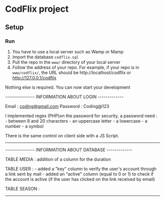 # CodFlix project

## Setup

### Run
1. You have to use a local server such as Wamp or Mamp
1. Import the database `codflix.sql`
1. Pull the repo in the `www/` directory of your local server
1. Follow the address of your repo. For example, if your repo is in ``www/codflix/``, the URL should be http://localhost/codflix or http://127.0.0.1/codflix

Nothing else is required. You can now start your development

--------------- INFORMATION ABOUT LOGIN -------------

Email : coding@gmail.com
Password : Coding@123

I implemented regex (PHP)on the password for security, a password need :
	- between 8 and 20 characters
	- an uppercase letter
	- a lowercase
	- a number
	- a symbol

There is the same control on client side with a JS Script.




----------------------------------------------------- 

--------------- INFORMATION ABOUT DATABASE -------------

TABLE MEDIA : addition of a column for the duration

TABLE USER : 
	- added a "key" column to verify the user's account through a link sent by mail
	- added an "active" column (equal to 0 or 1) to check if the account is active (if the user has clicked on the link received by email)

TABLE SEASON : 

----------------------------------------------------- 